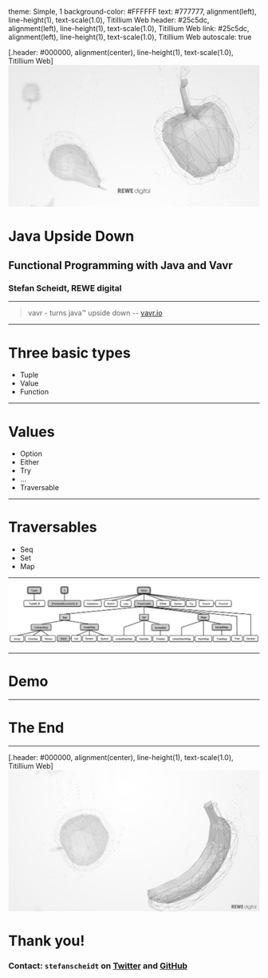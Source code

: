 theme: Simple, 1
background-color: #FFFFFF
text: #777777, alignment(left), line-height(1), text-scale(1.0), Titillium Web
header: #25c5dc, alignment(left), line-height(1), text-scale(1.0), Titillium Web
link: #25c5dc, alignment(left), line-height(1), text-scale(1.0), Titillium Web
autoscale: true

[.header: #000000, alignment(center), line-height(1), text-scale(1.0), Titillium Web]
![original, fit](img/REWE-Digital-Titelbild.png)

# Java Upside Down
## Functional Programming with Java and Vavr
### Stefan Scheidt, REWE digital

---

> vavr - turns java™ upside down
-- [vavr.io](https://www.vavr.io/)

---

# Three basic types

* Tuple
* Value
* Function

---

# Values

* Option
* Either
* Try
* ...
* Traversable

---

# Traversables

* Seq
* Set
* Map

---

![original, fit](img/vavr-overview.png)

---

# Demo

---

# The End

---

[.header: #000000, alignment(center), line-height(1), text-scale(1.0), Titillium Web]
![original, fit](img/REWE-Digital-Abschlussbild.png)

# Thank you!

### Contact: `stefanscheidt` on [Twitter](https://twitter.com/stefanscheidt) and [GitHub](https://github.com/stefanscheidt)